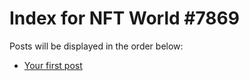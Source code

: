 # Index for NFT World #7869
Posts will be displayed in the order below:

- [Your first post](./001-first.md)

